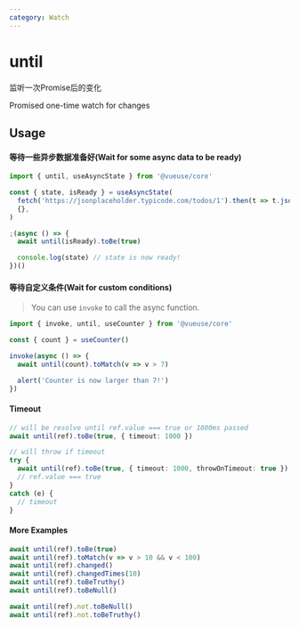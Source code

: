 ```yaml
---
category: Watch
---
```


# until

监听一次Promise后的变化

Promised one-time watch for changes

## Usage

#### 等待一些异步数据准备好(Wait for some async data to be ready)

```js
import { until, useAsyncState } from '@vueuse/core'

const { state, isReady } = useAsyncState(
  fetch('https://jsonplaceholder.typicode.com/todos/1').then(t => t.json()),
  {},
)

;(async () => {
  await until(isReady).toBe(true)

  console.log(state) // state is now ready!
})()
```

#### 等待自定义条件(Wait for custom conditions)

> You can use `invoke` to call the async function.

```js
import { invoke, until, useCounter } from '@vueuse/core'

const { count } = useCounter()

invoke(async () => {
  await until(count).toMatch(v => v > 7)

  alert('Counter is now larger than 7!')
})
```

#### Timeout

```ts
// will be resolve until ref.value === true or 1000ms passed
await until(ref).toBe(true, { timeout: 1000 })

// will throw if timeout
try {
  await until(ref).toBe(true, { timeout: 1000, throwOnTimeout: true })
  // ref.value === true
}
catch (e) {
  // timeout
}
```

#### More Examples

```ts
await until(ref).toBe(true)
await until(ref).toMatch(v => v > 10 && v < 100)
await until(ref).changed()
await until(ref).changedTimes(10)
await until(ref).toBeTruthy()
await until(ref).toBeNull()

await until(ref).not.toBeNull()
await until(ref).not.toBeTruthy()
```
